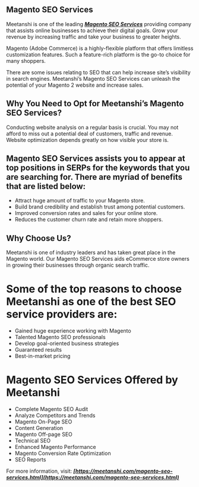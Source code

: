## Magento SEO Services

Meetanshi is one of the leading ***[Magento SEO Services](https://meetanshi.com/magento-seo-services.html)*** providing company that assists online businesses to achieve their digital goals. Grow your revenue by increasing traffic and take your business to greater heights.
 
Magento (Adobe Commerce) is a highly-flexible platform that offers limitless customization features. Such a feature-rich platform is the go-to choice for many shoppers.

 There are some issues relating to SEO that can help increase site’s visibility in search engines. Meetanshi’s Magento SEO Services can unleash the potential of your Magento 2 website and increase sales.
 
## Why You Need to Opt for Meetanshi’s Magento SEO Services?

Conducting website analysis on a regular basis is crucial. You may not afford to miss out a potential deal of customers, traffic and revenue. Website optimization depends greatly on how visible your store is.
 
## Magento SEO Services assists you to appear at top positions in SERPs for the keywords that you are searching for. There are myriad of benefits that are listed below:

*  Attract huge amount of traffic to your Magento store.
*  Build brand credibility and establish trust among potential customers.
*  Improved conversion rates and sales for your online store.
*  Reduces the customer churn rate and retain more shoppers.

## Why Choose Us?

Meetanshi is one of industry leaders and has taken great place in the Magento world. Our Magento SEO Services aids eCommerce store owners in growing their businesses through organic search traffic.
 
# Some of the top reasons to choose Meetanshi as one of the best SEO service providers are:
*   Gained huge experience working with Magento
*    Talented Magento SEO professionals
*   Develop goal-oriented business strategies
*   Guaranteed results
*   Best-in-market pricing

# Magento SEO Services Offered by Meetanshi
*   Complete Magento SEO Audit
*    Analyze Competitors and Trends
*    Magento On-Page SEO
*    Content Generation
*    Magento Off-page SEO
*   Technical SEO
*   Enhanced Magento Performance
*    Magento Conversion Rate Optimization
*   SEO Reports
 
For more information, visit: ***[https://meetanshi.com/magento-seo-services.html](https://meetanshi.com/magento-seo-services.html)*** 

